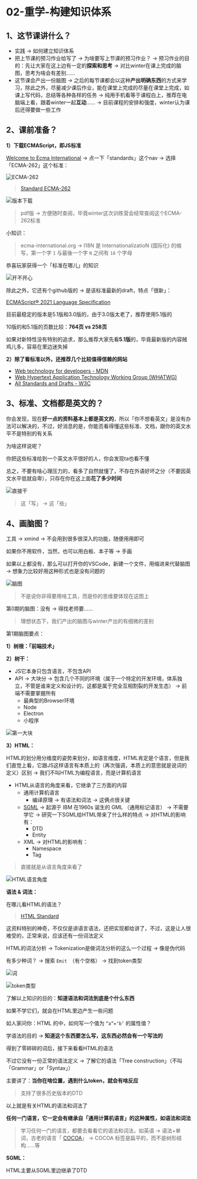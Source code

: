 # 02-重学-构建知识体系

## 1、这节课讲什么？

- 实践 -> 如何建立知识体系
- 把上节课的预习作业给写了 -> 为啥要写上节课的预习作业？ -> 预习作业的目的：先让大家在这上边有一定的**探索和思考** -> 对比winter在课上完成的脑图，思考为啥会有差别……
- 这节课会产出一份脑图 -> 之后的每节课都会以这种**产出明确东西**的方式来学习，除此之外，尽量减少课后作业，能在课堂上完成的尽量在课堂上完成，如课上写代码，总结等各种各样的任务 -> 纯用手机看等于课程白上，推荐在电脑端上看，跟着winter一起**互动**…… -> 目前课程的安排和强度，winter认为课后还得要做一些工作

## 2、课前准备？

**1）下载ECMAScript，即JS标准**

[Welcome to Ecma International](https://www.ecma-international.org/default.htm) -> 点一下「standards」这个nav -> 选择「ECMA-262」这个标准：

![ECMA-262](assets/img/2020-04-27-14-10-52.png)

> [Standard ECMA-262](https://www.ecma-international.org/publications/standards/Ecma-262.htm)

![版本下载](assets/img/2020-04-27-14-14-00.png)

> pdf版 -> 方便随时查阅，毕竟winter这次训练营会经常查阅这个ECMA-262标准

小知识：

> ecma-international.org -> I18N 是 InternationalizatioN (国际化) 的缩写，第一个字 `I` 与最後一个字 `N` 之间有 `18` 个字母

恭喜玩家获得一个「标准在哪儿」的知识

![开不开心](assets/img/2020-04-27-14-49-38.png)

除此之外，它还有个github版的 -> 是该标准最新的draft，特点「很新」：

[ECMAScript® 2021 Language Specification](https://tc39.es/ecma262/)

目前最稳定的版本是5.1版和3.0版的，由于3.0版太老了，推荐使用5.1版的

10版的和5.1版的页数比较：**764页 vs 258页**

如果对新特性没有特别的追求，那么推荐大家先看**5.1版**的，毕竟最新版的内容贼鸡儿多，容易在里边迷失掉

**2）除了看标准以外，还推荐几个比较值得信赖的网站**

- [Web technology for developers - MDN](https://developer.mozilla.org/en-US/docs/Web)
- [Web Hypertext Application Technology Working Group (WHATWG)](https://whatwg.org/)
- [All Standards and Drafts - W3C](https://www.w3.org/TR/)

## 3、标准、文档都是英文的？

你会发现，现在**好一点的资料基本上都是英文的**，所以「你不想看英文」是没有办法可以解决的，不过，好消息的是，你能否看得懂这些标准、文档，跟你的英文水平不是特别的有关系

为啥这样说呢？

你把这些标准给到一个英文水平很好的人，你会发现ta也看不懂

总之，不要有啥心理压力的，看多了自然就懂了，不存在外语好坏之分（不要因英文水平低就自卑），只存在你在这上面**花了多少时间**

![直接干](assets/img/2020-04-27-15-21-22.png)

> 这「写」 -> 这「些」

## 4、画脑图？

工具 -> xmind -> 不会用到很多很深入的功能，随便用用即可

如果你不用软件，当然，也可以用白板、本子等 -> 手画

如果以上都没有，那么可以打开你的VSCode，新建一个文件，用缩进来代替脑图 -> 想象力比较好用这种形式也是没有问题的

![脑图](assets/img/2020-04-27-16-38-01.png)

> 不是说你非得要用啥工具，而是你的思维要体现在这图上

第0期的脑图：没有 -> 得找老师要……

> 理想状态下，我们产出的脑图与winter产出的有细微的差别

第1期脑图要点：

**1）树根：「前端技术」**

**2）树干：**

- JS它本身只包含语言，不包含API
- API -> 大块分 -> 包含几个不同的环境（属于一个特定的开发环境，体系独立，不管是谁来定义和设计的，这都是属于完全互相割裂的开发生态） -> 前端不需要掌握所有
  - 最典型的Browser环境
  - Node
  - Electron
  - 小程序

![第一大块](assets/img/2020-04-27-23-04-32.png)


**3）HTML：**

HTML的划分用分维度的姿势来划分，如语言维度，HTML肯定是个语言，但是我们直觉上看，它跟JS这样语言有本质上的（再次强调，本质上的意思就是说词的定义）区别 -> 我们不叫HTML为编程语言，而是计算机语言

- HTML从语言的角度来看，它继承了三方面的内容
  - 通用计算机语言
    - 编译原理 -> 有语法和词法 -> 这俩点很关键
  - [SGML](https://en.wikipedia.org/wiki/Standard_Generalized_Markup_Language#History) ->  起源于 IBM 在1960s 诞生的 GML （通用标记语言） -> 不需要学它 -> 研究一下SGML给HTML带来了什么样的特点 -> 对HTML的影响有：
    - DTD
    - Entity
  - XML -> 对HTML的影响有：
    - Namespace
    - Tag

> 直接就是从语言角度来看了

![HTML语言角度](assets/img/2020-04-27-23-24-23.png)

**语法 & 词法：**

在哪儿看HTML的语法？

> [HTML Standard](https://html.spec.whatwg.org/multipage/#toc-syntax)

这资料特别的神奇，不仅仅是讲语言语法，还把实现都给讲了，不过，这是让人很难受的，正常来说，应该还有一份词法定义

HTML的词法分析 -> Tokenization是做词法分析的这么一个过程 -> 像是伪代码

有多少种词？ -> 搜索 `Emit `（有个空格） -> 找到token类型

![词](assets/img/2020-04-27-23-39-46.png)

![token类型](assets/img/2020-04-27-23-49-17.png)

了解以上知识的目的：**知道语法和词法到底是个什么东西**

如果不学它们，就会在HTML里边产生一些问题

如人家问你：HTML 的中，如何写一个值为 `“a”=‘b’` 的属性值？

学语法的目的 -> **知道这个东西要怎么写，这东西必然会有一个写法的**

得到了零碎碎的词后，接下来看看HTML的语法

不过它没有一份正常的语法定义 -> 了解它的语法「Tree construction」（不叫「Grammar」or「Syntax」）

主要讲了：**当你在啥位置，遇到什么token，就会有啥反应**

> 支持了很多历史版本的DTD

以上就是有关HTML的语法和词法了

**任何一门语言，它一定会有继承自「通用计算机语言」的这种属性，如语法和词法**

> 学习任何一门的语言，都要去看看它的语法和词法，如英语 -> 语法+单词，古老的语言「 [COCOA](https://en.wikipedia.org/wiki/COCOA_(digital_humanities))」 ->  COCOA 标签是扁平的，而不是树形结构……等

**SGML：**

HTML主要从SGML里边继承了DTD


































































